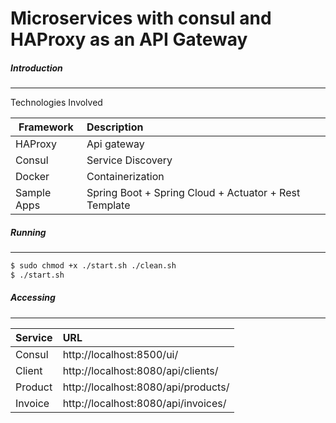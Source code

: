 # Microservices with consul and HAProxy as an API Gateway

##### Introduction
------------
Technologies Involved

| Framework       | Description                                                   | 
| ----------------|:--------------------------------------------------------------| 
| HAProxy           | Api gateway                                                   |
| Consul          | Service Discovery                                             |  
| Docker          | Containerization                                              |  
| Sample Apps     | Spring Boot + Spring Cloud + Actuator + Rest Template         |  

##### Running
------------

```bash
$ sudo chmod +x ./start.sh ./clean.sh
$ ./start.sh
```

##### Accessing
------------

| Service         | URL                                      |
| ----------------|:-----------------------------------------|
| Consul          | http://localhost:8500/ui/                | 
| Client          | http://localhost:8080/api/clients/       | 
| Product         | http://localhost:8080/api/products/      |                 
| Invoice         | http://localhost:8080/api/invoices/      |
